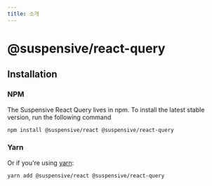 ```yaml
---
title: 소개
---
```


# @suspensive/react-query

## Installation

### NPM

The Suspensive React Query lives in npm. To install the latest stable version, run the following command

```shell
npm install @suspensive/react @suspensive/react-query
```

### Yarn

Or if you're using <a href="https://classic.yarnpkg.com/en/docs/install/" target="_blank">yarn</a>:

```shell
yarn add @suspensive/react @suspensive/react-query
```
